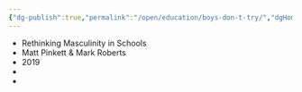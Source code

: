 ```yaml
---
{"dg-publish":true,"permalink":"/open/education/boys-don-t-try/","dgHomeLink":true,"dgPassFrontmatter":false,"dgShowBacklinks":false,"dgShowLocalGraph":false,"dgShowInlineTitle":false}
---
```




- Rethinking Masculinity in Schools
- Matt Pinkett & Mark Roberts
- 2019
-
-
